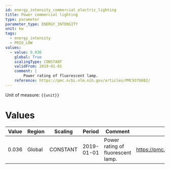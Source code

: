 ```yaml
---
id: energy_intensity_commercial_electric_lighting
title: Power commercial lighting
type: parameter
parameter_type: ENERGY_INTENSITY
unit: kw
tags:
  - energy_intensity
  - PRIO_LOW
values:
  - value: 0.036
    global: True
    scalingType: CONSTANT
    validFrom: 2019-01-01
    comment: |
        Power rating of fluorescent lamp.
    reference: https://pmc.ncbi.nlm.nih.gov/articles/PMC9376082/
---
```



Unit of measure: `{{unit}}`


# Values


| Value | Region | Scaling | Period | Comment | Reference |
|-------|--------|---------|--------|---------|-----------|
| 0.036 | Global | CONSTANT | 2019-01-01 | Power rating of fluorescent lamp. | https://pmc.ncbi.nlm.nih.gov/articles/PMC9376082/ |


